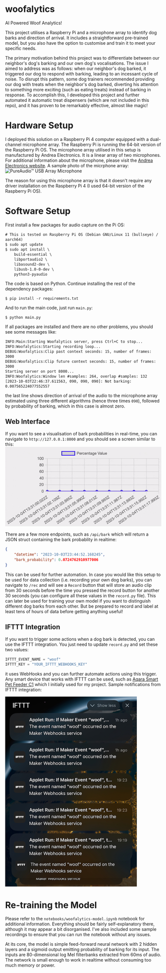 # woofalytics
AI Powered Woof Analytics!

This project utilises a Raspberry Pi and a microphone array to identify dog barks and direction of arrival. It includes a straightforward pre-trained model, but you also have the option to customise and train it to meet your specific needs.

The primary motivation behind this project was to differentiate between our neighbor's dog's barking and our own dog's vocalisations. The issue I aimed to address was as follows: when our neighbor's dog barked, it triggered our dog to respond with barking, leading to an incessant cycle of noise. To disrupt this pattern, some dog trainers recommended providing our dog with treats when the neighbor's dog barked, diverting his attention to something more exciting (such as eating treats) instead of barking in response. To accomplish this, I developed this project and further automated it automatic treat dispensers (which are not included in this repo), and it has proven to be remarkably effective, almost like magic!

# Hardware Setup
I deployed this solution on a Raspberry Pi 4 computer equipped with a dual-channel microphone array. The Raspberry Pi is running the 64-bit version of the Raspberry Pi OS. The microphone array utilised in this setup is manufactured by Andrea Electronics. It is a linear array of two microphones. For additional information about the microphone, please visit the [Andrea Electronics website](https://andreaelectronics.com/array-microphone/).
A sample photo of the micrphone array:
![PureAudio™ USB Array Microphone](https://andreaelectronics.com/wp-content/uploads/2020/09/Andrea-PureAudio-New-USB-Array-Microphone-1024x424-1.jpg)

The reason for using this microphone array is that it doesn't require any driver installation on the Raspberry Pi 4 (I used 64-bit version of the Raspberry Pi OS).

# Software Setup

First install a few packages for audio capture on the Pi OS:

```shell
# This is tested on Raspberry Pi OS (Debian GNU/Linux 11 (bullseye) / aarch64)
$ sudo apt update
$ sudo apt install \
    build-essential \
    libportaudio2 \
    libasound2-dev \
    libusb-1.0-0-dev \
    python3-pyaudio
```

The code is based on Python. Continue installing the rest of the dependency packages:
```shell
$ pip install -r requirements.txt
```

And to run the main code, just run `main.py`:
```shell
$ python main.py
```

If all packages are installed and there are no other problems, you should see some messages like:
```
INFO:Main:Starting Woofalytics server, press Ctrl+C to stop...
INFO:Woofalytics:Starting recording loop...
DEBUG:Woofalytics:Clip past context seconds: 15, number of frames: 3000
DEBUG:Woofalytics:Clip future context seconds: 15, number of frames: 3000
Starting server on port 8000...
INFO:Woofalytics:Window len #samples: 264, overlap #samples: 132
[2023-10-03T22:46:37.611563, 090, 090, 090]: Not barking: 0.007565224077552557
```
the last line shows direction of arrival of the audio to the microphone array estimated using three different algorithms (hence three times `090`), followed by probability of barking, which in this case is almost zero. 

## Web Interface
If you want to see a visualisation of bark probabilities in real-time, you can navigate to `http://127.0.0.1:8000` and you should see a screen similar to this:
![Bark Probability Visualisation](misc/home-page-bark-plot.gif)

There are a few more endpoints, such as `/api/bark` which will return a JSON struct containing the bark probablity in realtime:
```json
{
    "datetime": "2023-10-03T23:44:52.168245", 
    "bark_probability": 0.0724762910977006
}
```
 This can be used for further automation. In case you would like this setup to be used for data collection (i.e. recording your own dog barks), you can navigate to `/rec` and will see a `Record` button that will store an audio clip from 30 seconds before the time you pressed the record button for another 30 seconds (you can configure all these values in the `record.py` file). This can later be used for training your own model if you want to distinguish different dog barks from each other. But be prepared to record and label at least tens of hours of data before getting anything useful! 

## IFTTT Integration
If you want to trigger some actions when a dog bark is detected, you can use the IFTTT integration. You just need to update `record.py` and set these two values:
```python
IFTTT_EVENT_NAME = "woof"
IFTTT_KEY = "YOUR_IFTTT_WEBHOOKS_KEY"
```

it uses WebHooks and you can further automate actions using this trigger. Any smart device that works with IFTTT can be used, such as [Aqara Smart Pet Feeder C1](https://www.aqara.com/eu/product/smart-pet-feeder-c1/) which I initially used for my project. Sample notifications from IFTTT integration:

![IFTTT Notifications](misc/ifttt-notifications.jpg)

# Re-training the Model
Please refer to the `notebooks/woofalytics-model.ipynb` notebook for additional information. Everything should be fairly self-explanatory there, although it may appear a bit disorganised. I've also included some sample recordings to ensure that you can run the notebook without any issues.

At its core, the model is simple feed-forward neural network with 2 hidden layers and a sigmoid output emitting probability of barking for its input. The inputs are 80-dimensional log Mel filterbanks extracted from 60ms of audio. The network is small enough to work in realtime without consuming too much memory or power.
